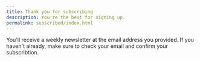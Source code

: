 ```yaml
---
title: Thank you for subscribing
description: You're the best for signing up.
permalink: subscribed/index.html
---
```


You'll receive a weekly newsletter at the email address you provided. If you haven't already, make sure to check your email and confirm your subscribtion.